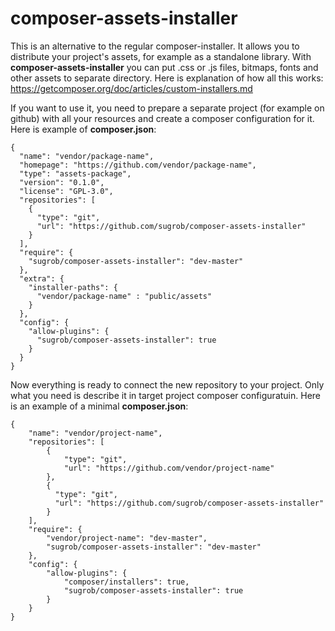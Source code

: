 # composer-assets-installer

This is an alternative to the regular composer-installer. It allows you to distribute your project's assets, for example as a standalone library. 
With **composer-assets-installer** you can put .css or .js files, bitmaps, fonts and other assets to separate directory. 
Here is explanation of how all this works:  https://getcomposer.org/doc/articles/custom-installers.md

If you want to use it, you need to prepare a separate project (for example on github) with all your resources and create a composer configuration for it.
Here is example of **composer.json**:
```
{
  "name": "vendor/package-name",
  "homepage": "https://github.com/vendor/package-name",
  "type": "assets-package",
  "version": "0.1.0",
  "license": "GPL-3.0",
  "repositories": [
    {
      "type": "git",
      "url": "https://github.com/sugrob/composer-assets-installer"
    }
  ],
  "require": {
    "sugrob/composer-assets-installer": "dev-master"
  },
  "extra": {
    "installer-paths": {
      "vendor/package-name" : "public/assets"
    }
  },
  "config": {
    "allow-plugins": {
      "sugrob/composer-assets-installer": true
    }
  }
}
```

Now everything is ready to connect the new repository to your project. Only what you need is describe it in target project composer configuratuin. Here is an example of a minimal **composer.json**:
```
{
    "name": "vendor/project-name",
    "repositories": [
        {
            "type": "git",
            "url": "https://github.com/vendor/project-name"
        },
        {
          "type": "git",
          "url": "https://github.com/sugrob/composer-assets-installer"
        }
    ],
    "require": {
        "vendor/project-name": "dev-master",
        "sugrob/composer-assets-installer": "dev-master"
    },
    "config": {
        "allow-plugins": {
            "composer/installers": true,
            "sugrob/composer-assets-installer": true
        }
    }
}
```
